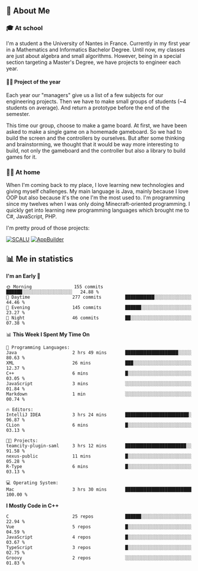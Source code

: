 ## 👀 About Me

### 🎓 At school

I'm a student a the University of Nantes in France. Currently in my first year in a Mathematics and Informatics Bachelor Degree. Until now, my classes are just about algebra and small algorithms. However, being in a special section targeting a Master's Degree, we have projects to engineer each year. 

#### 🔧🔬 Project of the year

Each year our "managers" give us a list of a few subjects for our engineering projects. Then we have to make small groups of students (~4 students on average). And return a prototype before the end of the semester.

This time our group, choose to make a game board. At first, we have been asked to make a single game on a homemade gameboard. So we had to build the screen and the controllers by ourselves. 
But after some thinking and brainstorming, we thought that it would be way more interesting to build, not only the gameboard and the controller but also a library to build games for it.

### 👨‍💻 At home

When I'm coming back to my place, I love learning new technologies and giving myself challenges. My main language is Java, mainly because I love OOP but also because it's the one I'm the most used to. I'm programming since my twelves when I was only doing Minecraft-oriented programming.  I quickly get into learning new programming languages which brought me to C#, JavaScript, PHP. 

I'm pretty proud of those projects:

[![SCALU](https://github-readme-stats.vercel.app/api/pin?username=renardfute&repo=SCALU)](https://github.com/renardfute/scalu)
[![AppBuilder](https://github-readme-stats.vercel.app/api/pin?username=pulsedev2&repo=AppBuilder)](https://github.com/pulsedev2/AppBuilder)

## 📊 Me in statistics
<!--START_SECTION:waka-->
**I'm an Early 🐤** 

```text
🌞 Morning                155 commits         ██████░░░░░░░░░░░░░░░░░░░   24.88 % 
🌆 Daytime                277 commits         ███████████░░░░░░░░░░░░░░   44.46 % 
🌃 Evening                145 commits         ██████░░░░░░░░░░░░░░░░░░░   23.27 % 
🌙 Night                  46 commits          ██░░░░░░░░░░░░░░░░░░░░░░░   07.38 % 
```


📊 **This Week I Spent My Time On** 

```text
💬 Programming Languages: 
Java                     2 hrs 49 mins       ████████████████████░░░░░   80.63 % 
XML                      26 mins             ███░░░░░░░░░░░░░░░░░░░░░░   12.37 % 
C++                      6 mins              █░░░░░░░░░░░░░░░░░░░░░░░░   03.05 % 
JavaScript               3 mins              ░░░░░░░░░░░░░░░░░░░░░░░░░   01.84 % 
Markdown                 1 min               ░░░░░░░░░░░░░░░░░░░░░░░░░   00.74 % 

🔥 Editors: 
IntelliJ IDEA            3 hrs 24 mins       ████████████████████████░   96.87 % 
CLion                    6 mins              █░░░░░░░░░░░░░░░░░░░░░░░░   03.13 % 

🐱‍💻 Projects: 
teamcity-plugin-saml     3 hrs 12 mins       ███████████████████████░░   91.58 % 
nexus-public             11 mins             █░░░░░░░░░░░░░░░░░░░░░░░░   05.28 % 
R-Type                   6 mins              █░░░░░░░░░░░░░░░░░░░░░░░░   03.13 % 

💻 Operating System: 
Mac                      3 hrs 30 mins       █████████████████████████   100.00 % 
```

**I Mostly Code in C++** 

```text
C                        25 repos            ██████░░░░░░░░░░░░░░░░░░░   22.94 % 
Vue                      5 repos             █░░░░░░░░░░░░░░░░░░░░░░░░   04.59 % 
JavaScript               4 repos             █░░░░░░░░░░░░░░░░░░░░░░░░   03.67 % 
TypeScript               3 repos             █░░░░░░░░░░░░░░░░░░░░░░░░   02.75 % 
Groovy                   2 repos             ░░░░░░░░░░░░░░░░░░░░░░░░░   01.83 % 
```




<!--END_SECTION:waka-->
